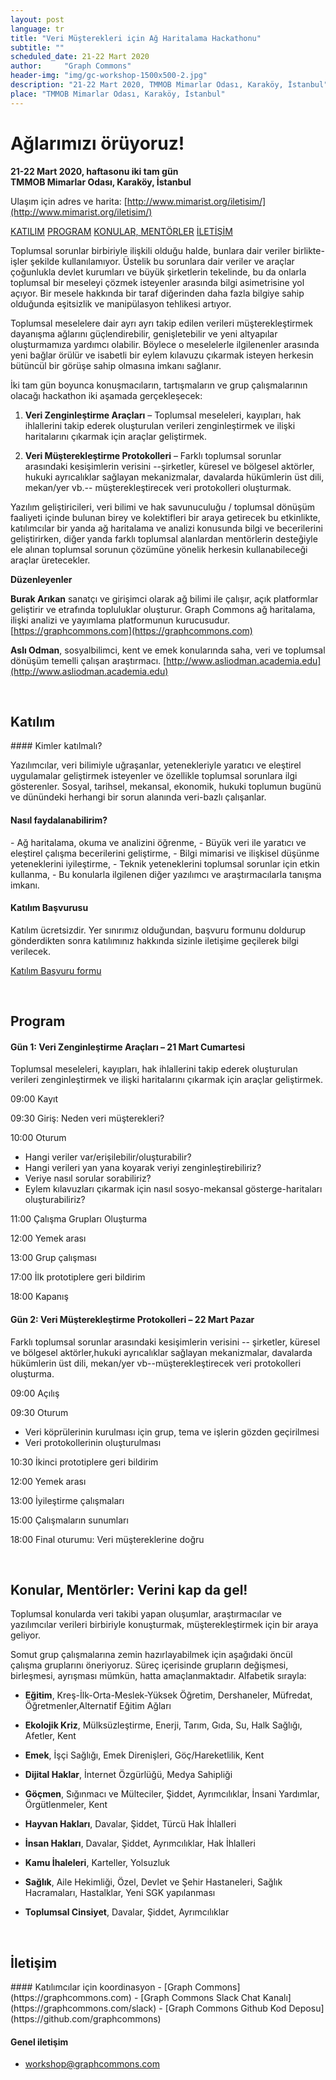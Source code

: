 ```yaml
---
layout: post
language: tr
title: "Veri Müşterekleri için Ağ Haritalama Hackathonu"
subtitle: ""
scheduled_date: 21-22 Mart 2020
author:     "Graph Commons"
header-img: "img/gc-workshop-1500x500-2.jpg"
description: "21-22 Mart 2020, TMMOB Mimarlar Odası, Karaköy, İstanbul"
place: "TMMOB Mimarlar Odası, Karaköy, İstanbul"
---
```


# Ağlarımızı örüyoruz!

**21-22 Mart 2020, haftasonu iki tam gün**
<br>
**TMMOB Mimarlar Odası, Karaköy, İstanbul**

Ulaşım için adres ve harita:
[http://www.mimarist.org/iletisim/](http://www.mimarist.org/iletisim/)

<a href="#katilim" class="btn btn-default">KATILIM</a>
<a href="#program" class="btn btn-default">PROGRAM</a>
<a href="#konular-mentorler" class="btn btn-default">KONULAR, MENTÖRLER</a>
<a href="#iletisim" class="btn btn-default">İLETİŞİM</a>

Toplumsal sorunlar birbiriyle ilişkili olduğu halde, bunlara dair veriler birlikte-işler şekilde kullanılamıyor. Üstelik bu sorunlara dair veriler ve araçlar çoğunlukla devlet kurumları ve büyük şirketlerin tekelinde, bu da onlarla toplumsal bir meseleyi çözmek isteyenler arasında bilgi asimetrisine yol açıyor. Bir mesele hakkında bir taraf diğerinden daha fazla bilgiye sahip olduğunda eşitsizlik ve manipülasyon tehlikesi artıyor.

Toplumsal meselelere dair ayrı ayrı takip edilen verileri müşterekleştirmek dayanışma ağlarını güçlendirebilir, genişletebilir ve yeni altyapılar oluşturmamıza yardımcı olabilir. Böylece o meselelerle ilgilenenler arasında yeni bağlar örülür ve isabetli bir eylem kılavuzu çıkarmak isteyen herkesin bütüncül bir görüşe sahip olmasına imkanı sağlanır.

İki tam gün boyunca konuşmacıların, tartışmaların ve grup çalışmalarının olacağı hackathon iki aşamada gerçekleşecek:

1. <strong>Veri Zenginleştirme Araçları</strong> – Toplumsal meseleleri, kayıpları, hak ihlallerini takip ederek oluşturulan verileri zenginleştirmek ve ilişki haritalarını çıkarmak için araçlar geliştirmek.

2. <strong>Veri Müşterekleştirme Protokolleri</strong> – Farklı toplumsal sorunlar arasındaki kesişimlerin verisini --şirketler, küresel ve bölgesel aktörler, hukuki ayrıcalıklar sağlayan mekanizmalar, davalarda hükümlerin üst dili, mekan/yer vb.-- müşterekleştirecek veri protokolleri oluşturmak.

Yazılım geliştiricileri, veri bilimi ve hak savunuculuğu / toplumsal dönüşüm faaliyeti içinde bulunan birey ve kolektifleri bir araya getirecek bu etkinlikte, katılımcılar bir yanda ağ haritalama ve analizi konusunda bilgi ve becerilerini geliştirirken, diğer yanda farklı toplumsal alanlardan mentörlerin desteğiyle ele alınan toplumsal sorunun çözümüne yönelik herkesin kullanabileceği araçlar üretecekler.

<strong>Düzenleyenler</strong>

<strong>Burak Arıkan</strong> sanatçı ve girişimci olarak ağ bilimi ile çalışır, açık platformlar geliştirir ve etrafında topluluklar oluşturur. Graph Commons ağ haritalama, ilişki analizi ve yayımlama platformunun kurucusudur. [https://graphcommons.com](https://graphcommons.com)

<strong>Aslı Odman</strong>, sosyalbilimci, kent ve emek konularında saha, veri ve toplumsal dönüşüm temelli çalışan araştırmacı. [http://www.asliodman.academia.edu](http://www.asliodman.academia.edu)

<br />

<a name="katilim"></a>

## Katılım
<p></p>
#### Kimler katılmalı?

Yazılımcılar, veri bilimiyle uğraşanlar, yetenekleriyle yaratıcı ve eleştirel uygulamalar geliştirmek isteyenler ve özellikle toplumsal sorunlara ilgi gösterenler. Sosyal, tarihsel, mekansal, ekonomik, hukuki toplumun bugünü ve dünündeki herhangi bir sorun alanında veri-bazlı çalışanlar.

#### Nasıl faydalanabilirim?
<p></p>
- Ağ haritalama, okuma ve analizini öğrenme,
- Büyük veri ile yaratıcı ve eleştirel çalışma becerilerini geliştirme,
- Bilgi mimarisi ve ilişkisel düşünme yeteneklerini iyileştirme,
- Teknik yeteneklerini toplumsal sorunlar için etkin kullanma,
- Bu konularla ilgilenen diğer yazılımcı ve araştırmacılarla tanışma imkanı.
<p></p>

#### Katılım Başvurusu

Katılım ücretsizdir. Yer sınırımız olduğundan, başvuru formunu doldurup gönderdikten sonra katılımınız hakkında sizinle iletişime geçilerek bilgi verilecek.

<a href="https://forms.gle/PmC6d2viFjrcwu2d7" target="_blank" class="btn btn-default btn-lg">Katılım Başvuru formu</a>

<br />

<a name="program"></a>

## Program
<p></p>

#### Gün 1: Veri Zenginleştirme Araçları – 21 Mart Cumartesi

Toplumsal meseleleri, kayıpları, hak ihlallerini takip ederek oluşturulan verileri zenginleştirmek ve ilişki haritalarını çıkarmak için araçlar geliştirmek.

09:00 Kayıt

09:30 Giriş: Neden veri müşterekleri?

10:00 Oturum
- Hangi veriler var/erişilebilir/oluşturabilir?
- Hangi verileri yan yana koyarak veriyi zenginleştirebiliriz?
- Veriye nasıl sorular sorabiliriz?
- Eylem kılavuzları çıkarmak için nasıl sosyo-mekansal gösterge-haritaları oluşturabiliriz?

11:00 Çalışma Grupları Oluşturma

12:00 Yemek arası

13:00 Grup çalışması

17:00 İlk prototiplere geri bildirim

18:00 Kapanış

#### Gün 2: Veri Müşterekleştirme Protokolleri – 22 Mart Pazar

Farklı toplumsal sorunlar arasındaki kesişimlerin verisini -- şirketler, küresel ve bölgesel aktörler,hukuki ayrıcalıklar sağlayan mekanizmalar, davalarda hükümlerin üst dili, mekan/yer vb--müşterekleştirecek veri protokolleri oluşturma.

09:00 Açılış

09:30 Oturum
- Veri köprülerinin kurulması için grup, tema ve işlerin gözden geçirilmesi
- Veri protokollerinin oluşturulması

10:30 İkinci prototiplere geri bildirim

12:00 Yemek arası

13:00 İyileştirme çalışmaları

15:00 Çalışmaların sunumları

18:00 Final oturumu: Veri müştereklerine doğru

<br />

<a name="konular-mentorler"></a>

## Konular, Mentörler: Verini kap da gel!

Toplumsal konularda veri takibi yapan oluşumlar, araştırmacılar ve yazılımcılar verileri birbiriyle konuşturmak, müşterekleştirmek için bir araya geliyor.

Somut grup çalışmalarına zemin hazırlayabilmek için aşağıdaki öncül çalışma gruplarını öneriyoruz. Süreç içerisinde grupların değişmesi, birleşmesi, ayrışması mümkün, hatta amaçlanmaktadır. Alfabetik sırayla:

- <strong>Eğitim</strong>, Kreş-İlk-Orta-Meslek-Yüksek Öğretim, Dershaneler, Müfredat, Öğretmenler,Alternatif Eğitim Ağları

- <strong>Ekolojik Kriz</strong>, Mülksüzleştirme, Enerji, Tarım, Gıda, Su, Halk Sağlığı, Afetler, Kent

- <strong>Emek</strong>, İşçi Sağlığı, Emek Direnişleri, Göç/Hareketlilik, Kent

- <strong>Dijital Haklar</strong>, İnternet Özgürlüğü, Medya Sahipliği

- <strong>Göçmen</strong>, Sığınmacı ve Mülteciler, Şiddet, Ayrımcılıklar, İnsani Yardımlar, Örgütlenmeler, Kent

- <strong>Hayvan Hakları</strong>, Davalar, Şiddet, Türcü Hak İhlalleri

- <strong>İnsan Hakları</strong>, Davalar, Şiddet, Ayrımcılıklar, Hak İhlalleri

- <strong>Kamu İhaleleri</strong>, Karteller, Yolsuzluk

- <strong>Sağlık</strong>, Aile Hekimliği, Özel, Devlet ve Şehir Hastaneleri, Sağlık Hacramaları, Hastalklar, Yeni SGK yapılanması

- <strong>Toplumsal Cinsiyet</strong>, Davalar, Şiddet, Ayrımcılıklar

<br />

<a name="iletisim"></a>

## İletişim
<p></p>
#### Katılımcılar için koordinasyon
- [Graph Commons](https://graphcommons.com)
- [Graph Commons Slack Chat Kanalı](https://graphcommons.com/slack)
- [Graph Commons Github Kod Deposu](https://github.com/graphcommons)

#### Genel iletişim
- [workshop@graphcommons.com](workshop@graphcommons.com)
